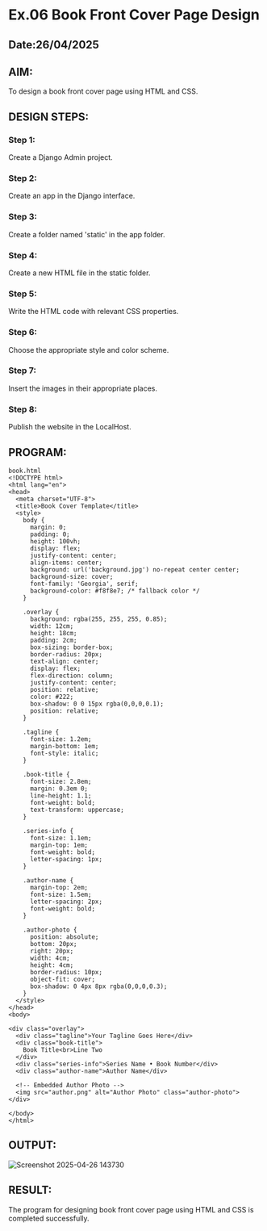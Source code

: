 # Ex.06 Book Front Cover Page Design
## Date:26/04/2025

## AIM:
To design a book front cover page using HTML and CSS.

## DESIGN STEPS:

### Step 1:
Create a Django Admin project.

### Step 2:
Create an app in the Django interface.

### Step 3:
Create a folder named 'static' in the app folder.

### Step 4:
Create a new HTML file in the static folder.

### Step 5:
Write the HTML code with relevant CSS properties.

### Step 6:
Choose the appropriate style and color scheme.

### Step 7:
Insert the images in their appropriate places.

### Step 8:
Publish the website in the LocalHost.

## PROGRAM:
```
book.html
<!DOCTYPE html>
<html lang="en">
<head>
  <meta charset="UTF-8">
  <title>Book Cover Template</title>
  <style>
    body {
      margin: 0;
      padding: 0;
      height: 100vh;
      display: flex;
      justify-content: center;
      align-items: center;
      background: url('background.jpg') no-repeat center center;
      background-size: cover;
      font-family: 'Georgia', serif;
      background-color: #f8f8e7; /* fallback color */
    }

    .overlay {
      background: rgba(255, 255, 255, 0.85);
      width: 12cm;
      height: 18cm;
      padding: 2cm;
      box-sizing: border-box;
      border-radius: 20px;
      text-align: center;
      display: flex;
      flex-direction: column;
      justify-content: center;
      position: relative;
      color: #222;
      box-shadow: 0 0 15px rgba(0,0,0,0.1);
      position: relative;
    }

    .tagline {
      font-size: 1.2em;
      margin-bottom: 1em;
      font-style: italic;
    }

    .book-title {
      font-size: 2.8em;
      margin: 0.3em 0;
      line-height: 1.1;
      font-weight: bold;
      text-transform: uppercase;
    }

    .series-info {
      font-size: 1.1em;
      margin-top: 1em;
      font-weight: bold;
      letter-spacing: 1px;
    }

    .author-name {
      margin-top: 2em;
      font-size: 1.5em;
      letter-spacing: 2px;
      font-weight: bold;
    }

    .author-photo {
      position: absolute;
      bottom: 20px;
      right: 20px;
      width: 4cm;
      height: 4cm;
      border-radius: 10px;
      object-fit: cover;
      box-shadow: 0 4px 8px rgba(0,0,0,0.3);
    }
  </style>
</head>
<body>

<div class="overlay">
  <div class="tagline">Your Tagline Goes Here</div>
  <div class="book-title">
    Book Title<br>Line Two
  </div>
  <div class="series-info">Series Name • Book Number</div>
  <div class="author-name">Author Name</div>
  
  <!-- Embedded Author Photo -->
  <img src="author.png" alt="Author Photo" class="author-photo">
</div>

</body>
</html>

```

## OUTPUT:
![Screenshot 2025-04-26 143730](https://github.com/user-attachments/assets/a2a98397-9ae4-4359-8dd4-038c14719f83)

## RESULT:
The program for designing book front cover page using HTML and CSS is completed successfully.
